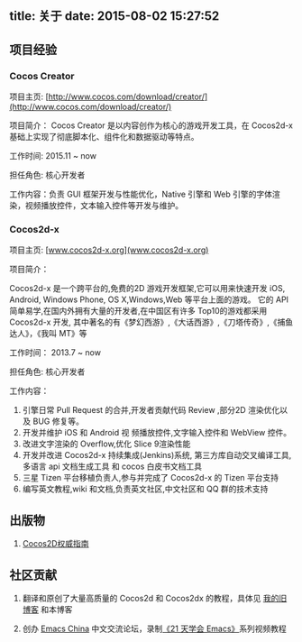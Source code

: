 title: 关于
date: 2015-08-02 15:27:52
---

## 项目经验

### Cocos Creator
项目主页: [http://www.cocos.com/download/creator/](http://www.cocos.com/download/creator/)

项目简介：
Cocos Creator 是以内容创作为核心的游戏开发工具，在 Cocos2d-x 基础上实现了彻底脚本化、组件化和数据驱动等特点。

工作时间: 2015.11 ~ now

担任角色: 核心开发者

工作内容：负责 GUI 框架开发与性能优化，Native 引擎和 Web 引擎的字体渲染，视频播放控件，文本输入控件等开发与维护。

### Cocos2d-x
项目主页: [www.cocos2d-x.org](www.cocos2d-x.org)

项目简介：

Cocos2d-x 是一个跨平台的,免费的2D 游戏开发框架,它可以用来快速开发 iOS, Android, Windows Phone, OS X,Windows,Web 等平台上面的游戏。
它的 API 简单易学,在国内外拥有大量的开发者,在中国区有许多 Top10的游戏都采用 Cocos2d-x 开发,
其中著名的有《梦幻西游》,《大话西游》,《刀塔传奇》,《捕鱼达人》，《我叫 MT》等

工作时间： 2013.7 ~ now

担任角色: 核心开发者

工作内容：

1. 引擎日常 Pull Request 的合并,开发者贡献代码 Review ,部分2D 渲染优化以及 BUG 修复等。
2. 开发并维护 iOS 和 Android 视 频播放控件,文字输入控件和 WebView 控件。
3. 改进文字渲染的 Overflow,优化 Slice 9渲染性能
4. 开发并改进 Cocos2d-x 持续集成(Jenkins)系统, 第三方库自动交叉编译工具,多语言 api 文档生成工具 和 cocos 白皮书文档工具
5. 三星 Tizen 平台移植负责人,参与并完成了 Cocos2d-x 的 Tizen 平台支持
6. 编写英文教程,wiki 和文档,负责英文社区,中文社区和 QQ 群的技术支持


## 出版物

1. [Cocos2D权威指南](http://item.jd.com/11206205.html)

## 社区贡献

1.  翻译和原创了大量高质量的 Cocos2d 和 Cocos2dx 的教程，具体见 [我的旧博客](http://cnblogs.com/zilongshanren) 和本博客

2. 创办 [Emacs China](https://emacs-china.org) 中文交流论坛，录制[《21 天学会 Emacs》](http://v.youku.com/v_show/id_XMTUwNjU0MjE0OA==.html?f=26962151&from=y1.7-1.3)系列视频教程
